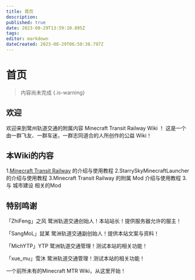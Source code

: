 ```yaml
---
title: 首页
description: 
published: true
date: 2023-08-29T13:59:10.895Z
tags: 
editor: markdown
dateCreated: 2023-08-29T06:50:38.797Z
---
```


# 首页
> 内容尚未完成
{.is-warning}

## 欢迎
欢迎来到鹭州轨道交通的附属内容 Minecraft Transit Railway Wiki ！
这是一个由一群飞友、一群车迷，一群志同道合的人所创作的公益 Wiki！

## 本Wiki的内容
1.[Minecraft Transit Railway](https://www.mcmod.cn/class/2157.html) 的介绍与使用教程
2.StarrySkyMinecraftLauncher 的介绍与使用教程
3.Minecraft Transit Railway 的附属 Mod 介绍与使用教程
3.与 城市建设 相关的Mod

## 特别鸣谢
「ZhiFeng」之风
 鹭洲轨道交通创始人！本站站长！提供服务器允许的服主！
 
 「SangMoL」鼠某
 鹭洲轨道交通副创始人！提供本站文案与资料！
 
 「MichYTP」YTP
 鹭洲轨道交通管理！测试本站的相关功能！
 
 「xue_mu」雪沐
 鹭洲轨道交通管理！测试本站的相关功能！
 
一个前所未有的Minecraft MTR Wiki，从这里开始！





